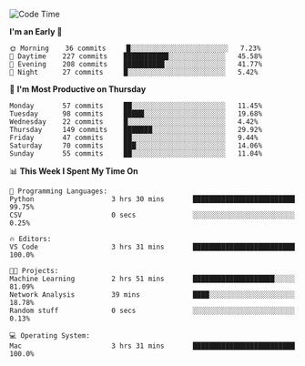 <!--START_SECTION:waka-->
![Code Time](http://img.shields.io/badge/Code%20Time-291%20hrs%2056%20mins-blue)

**I'm an Early 🐤** 

```text
🌞 Morning    36 commits     █░░░░░░░░░░░░░░░░░░░░░░░░   7.23% 
🌆 Daytime    227 commits    ███████████░░░░░░░░░░░░░░   45.58% 
🌃 Evening    208 commits    ██████████░░░░░░░░░░░░░░░   41.77% 
🌙 Night      27 commits     █░░░░░░░░░░░░░░░░░░░░░░░░   5.42%

```
📅 **I'm Most Productive on Thursday** 

```text
Monday       57 commits     ██░░░░░░░░░░░░░░░░░░░░░░░   11.45% 
Tuesday      98 commits     █████░░░░░░░░░░░░░░░░░░░░   19.68% 
Wednesday    22 commits     █░░░░░░░░░░░░░░░░░░░░░░░░   4.42% 
Thursday     149 commits    ███████░░░░░░░░░░░░░░░░░░   29.92% 
Friday       47 commits     ██░░░░░░░░░░░░░░░░░░░░░░░   9.44% 
Saturday     70 commits     ███░░░░░░░░░░░░░░░░░░░░░░   14.06% 
Sunday       55 commits     ██░░░░░░░░░░░░░░░░░░░░░░░   11.04%

```


📊 **This Week I Spent My Time On** 

```text
💬 Programming Languages: 
Python                   3 hrs 30 mins       █████████████████████████   99.75% 
CSV                      0 secs              ░░░░░░░░░░░░░░░░░░░░░░░░░   0.25%

🔥 Editors: 
VS Code                  3 hrs 31 mins       █████████████████████████   100.0%

🐱‍💻 Projects: 
Machine Learning         2 hrs 51 mins       ████████████████████░░░░░   81.09% 
Network Analysis         39 mins             ████░░░░░░░░░░░░░░░░░░░░░   18.78% 
Random stuff             0 secs              ░░░░░░░░░░░░░░░░░░░░░░░░░   0.13%

💻 Operating System: 
Mac                      3 hrs 31 mins       █████████████████████████   100.0%

```


<!--END_SECTION:waka-->
